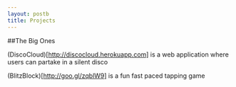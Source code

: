 ```yaml
---
layout: postb
title: Projects
---
```


##The Big Ones

(DiscoCloud)[http://discocloud.herokuapp.com] is a web application where users can partake in a silent disco

(BlitzBlock)[http://goo.gl/zqblW9] is a fun fast paced tapping game






